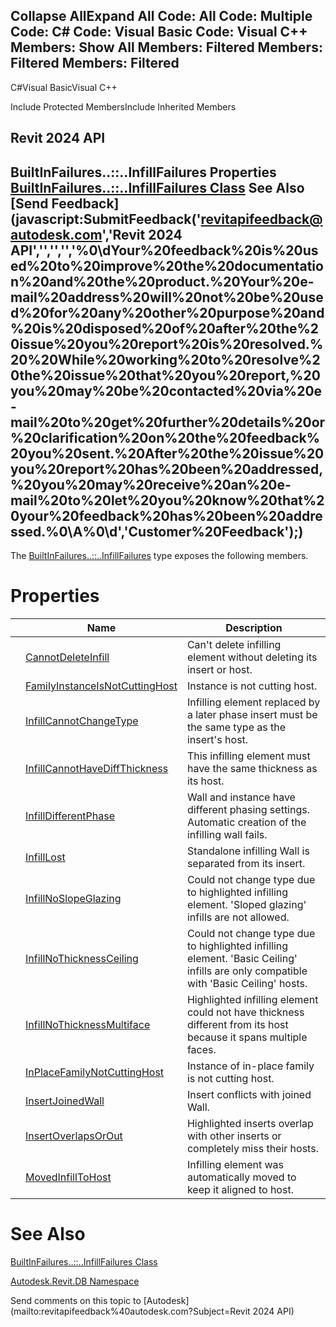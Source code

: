﻿

Collapse AllExpand All Code: All Code: Multiple Code: C# Code: Visual Basic Code: Visual C++  Members: Show All Members: Filtered Members: Filtered Members: Filtered   
---  
  
C#Visual BasicVisual C++

Include Protected MembersInclude Inherited Members

Revit 2024 API  
---  
BuiltInFailures..::..InfillFailures Properties  
[BuiltInFailures..::..InfillFailures Class](13a26a89-322c-ef1a-f5f1-8cd481ee4ba0.md) See Also [Send Feedback](javascript:SubmitFeedback\('revitapifeedback@autodesk.com','Revit 2024 API','','','','%0\\dYour%20feedback%20is%20used%20to%20improve%20the%20documentation%20and%20the%20product.%20Your%20e-mail%20address%20will%20not%20be%20used%20for%20any%20other%20purpose%20and%20is%20disposed%20of%20after%20the%20issue%20you%20report%20is%20resolved.%20%20While%20working%20to%20resolve%20the%20issue%20that%20you%20report,%20you%20may%20be%20contacted%20via%20e-mail%20to%20get%20further%20details%20or%20clarification%20on%20the%20feedback%20you%20sent.%20After%20the%20issue%20you%20report%20has%20been%20addressed,%20you%20may%20receive%20an%20e-mail%20to%20let%20you%20know%20that%20your%20feedback%20has%20been%20addressed.%0\\A%0\\d','Customer%20Feedback'\);)  
---  
  
The [BuiltInFailures..::..InfillFailures](13a26a89-322c-ef1a-f5f1-8cd481ee4ba0.md) type exposes the following members.

# Properties

|  | Name | Description |
| --- | --- | --- |
|  | [CannotDeleteInfill](914040e3-dcd3-b686-53a9-b93b93aa16fb.md) | Can't delete infilling element without deleting its insert or host. |
|  | [FamilyInstanceIsNotCuttingHost](fd95a0c2-367e-00cb-69c3-812819d35e1c.md) | Instance is not cutting host. |
|  | [InfillCannotChangeType](877afc0f-3a3a-484b-0361-65a5738cdab3.md) | Infilling element replaced by a later phase insert must be the same type as the insert's host. |
|  | [InfillCannotHaveDiffThickness](69e99bb2-78d2-d3e0-af2e-71084838b771.md) | This infilling element must have the same thickness as its host. |
|  | [InfillDifferentPhase](7df3db53-ead3-daca-4174-602548754230.md) | Wall and instance have different phasing settings. Automatic creation of the infilling wall fails. |
|  | [InfillLost](bd49fc31-fcc7-8440-bfba-e3047688a6f5.md) | Standalone infilling Wall is separated from its insert. |
|  | [InfillNoSlopeGlazing](00feb0be-205e-2c2d-abdf-939d3a672fb5.md) | Could not change type due to highlighted infilling element. 'Sloped glazing' infills are not allowed. |
|  | [InfillNoThicknessCeiling](f5c1f72a-852f-b090-a83e-871619fcd092.md) | Could not change type due to highlighted infilling element. 'Basic Ceiling' infills are only compatible with 'Basic Ceiling' hosts. |
|  | [InfillNoThicknessMultiface](7930961a-26d0-fa5d-60c1-0598db0896fe.md) | Highlighted infilling element could not have thickness different from its host because it spans multiple faces. |
|  | [InPlaceFamilyNotCuttingHost](d19b81bb-d410-2798-b78a-8b22fa10597e.md) | Instance of in-place family is not cutting host. |
|  | [InsertJoinedWall](f0b21b56-7868-cb17-6436-23adc86199d5.md) | Insert conflicts with joined Wall. |
|  | [InsertOverlapsOrOut](206e7d23-9a5b-7631-ac1d-895bdef74419.md) | Highlighted inserts overlap with other inserts or completely miss their hosts. |
|  | [MovedInfillToHost](03424834-8711-9e91-367b-8c414dc092d3.md) | Infilling element was automatically moved to keep it aligned to host. |
  
# See Also

[BuiltInFailures..::..InfillFailures Class](13a26a89-322c-ef1a-f5f1-8cd481ee4ba0.md)

[Autodesk.Revit.DB Namespace](87546ba7-461b-c646-cbb1-2cb8f5bff8b2.md)

Send comments on this topic to [Autodesk](mailto:revitapifeedback%40autodesk.com?Subject=Revit 2024 API)